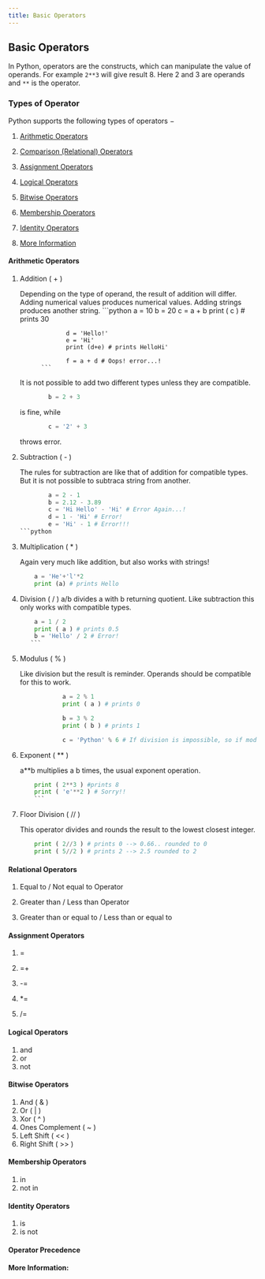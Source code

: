 ```yaml
---
title: Basic Operators
---
```


## Basic Operators

In Python, operators are the constructs, which can manipulate the value of operands. For example `2**3` will give result 8. Here 2 and 3 are operands and `**` is the operator.

### Types of Operator
Python supports the following types of operators −

1. [Arithmetic Operators](#arithmetic-operators)

2. [Comparison (Relational) Operators](#relational-operators)

3. [Assignment Operators](#assignment-operators)

4. [Logical Operators](#logical-operators)

5. [Bitwise Operators](#bitwise-operators)

6. [Membership Operators](#membership-operators)

7. [Identity Operators](#identity-operators)

8. [More Information](#more-information)

#### Arithmetic Operators

1. Addition ( + )

	 Depending on the type of operand, the result of addition will differ. Adding numerical values produces numerical values. Adding strings produces another string.
			 ```python
					a = 10
					b = 20
					c = a + b
					print ( c ) # prints 30

					d = 'Hello!'
					e = 'Hi'
					print (d+e) # prints HelloHi'

					f = a + d # Oops! error...!
			 ```

	 It is not possible to add two different types unless they are compatible.
	 ```python
			 b = 2 + 3
	 ```
	 is fine, while
	 ```python
			 c = '2' + 3
	 ```

	 throws error.

2. Subtraction ( - )

	The rules for subtraction are like that of addition for compatible types. But it is not possible to subtraca string from another.
	```python
			a = 2 - 1
			b = 2.12 - 3.89
			c = 'Hi Hello' - 'Hi' # Error Again...!
			d = 1 - 'Hi' # Error!
			e = 'Hi' - 1 # Error!!!
	```python

3. Multiplication ( * )

	Again very much like addition, but also works with strings!
	```python
		a = 'He'+'l'*2
		print (a) # prints Hello
	```

4. Division ( / )
    a/b divides a with b returning quotient. Like subtraction this only works with compatible types.
    ```python
        a = 1 / 2
        print ( a ) # prints 0.5
        b = 'Hello' / 2 # Error!
	   ```

5. Modulus ( % )

    Like division but the result is  reminder. Operands should be compatible for this to work.
    ```python
				a = 2 % 1
				print ( a ) # prints 0

				b = 3 % 2
				print ( b ) # prints 1

				c = 'Python' % 6 # If division is impossible, so if modulus.
    ```

6. Exponent ( ** )

    a**b multiplies a b times, the usual exponent operation.
    ```python
        print ( 2**3 ) #prints 8
        print ( 'e'**2 ) # Sorry!!
		```

7. Floor Division ( // )

    This operator divides and rounds the result to the lowest closest integer.
    ```python
        print ( 2//3 ) # prints 0 --> 0.66.. rounded to 0
        print ( 5//2 ) # prints 2 --> 2.5 rounded to 2
    ```

#### Relational Operators

1. Equal to / Not equal to Operator

2. Greater than / Less than Operator

3. Greater than or equal to / Less than or equal to

#### Assignment Operators

1. =

2. =+

3. -=

4. *=

5. /=

#### Logical Operators

1. and
2. or
3. not

#### Bitwise Operators

1. And ( & )
2. Or ( | )
3. Xor ( ^ )
4. Ones Complement ( ~ )
5. Left Shift ( << )
6. Right Shift ( >> )

#### Membership Operators
1. in
2. not in

#### Identity Operators
1. is
2. is not

#### Operator Precedence


#### More Information:
<!-- Please add any articles you think might be helpful to read before writing the article -->
